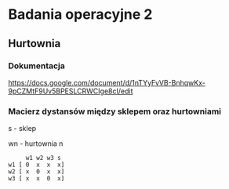 # Badania operacyjne 2
## Hurtownia
### Dokumentacja
https://docs.google.com/document/d/1nTYyFvVB-BnhqwKx-9pCZMtF9Uv5BPESLCRWCIge8cI/edit

### Macierz dystansów między sklepem oraz hurtowniami
s - sklep

wn - hurtownia n

         w1 w2 w3 s
    w1 [ 0  x  x  x]
    w2 [ x  0  x  x]
    w3 [ x  x  0  x]

